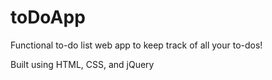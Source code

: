 # toDoApp
Functional to-do list web app to keep track of all your to-dos!

Built using HTML, CSS, and jQuery
